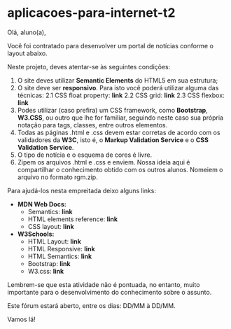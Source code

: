 # aplicacoes-para-internet-t2

Olá, aluno(a),

Você foi contratado para desenvolver um portal de notícias conforme o layout abaixo.

Neste projeto, deves atentar-se às seguintes condições:

1. O site deves utilizar **Semantic Elements** do HTML5 em sua estrutura;
2. O site deve ser **responsivo**. Para isto você poderá utilizar alguma das técnicas:
    2.1 CSS float property: **link** 
    2.2 CSS grid: **link**
    2.3 CSS flexbox: **link**
3. Podes utilizar (caso prefira) um CSS framework, como **Bootstrap**, **W3.CSS**, ou outro que lhe for familiar, seguindo neste caso sua própria notação para tags, classes, entre outros elementos.
4. Todas as páginas .html e .css devem estar corretas de acordo com os validadores da **W3C**, isto é, o **Markup Validation Service** e o **CSS Validation Service**.
5. O tipo de notícia e o esquema de cores é livre.
6. Zipem os arquivos .html e .css e enviem. Nossa ideia aqui é compartilhar o conhecimento obtido com os outros alunos. Nomeiem o arquivo no formato rgm.zip.

Para ajudá-los nesta empreitada deixo alguns links:

- **MDN Web Docs:**
  - Semantics: **link**
  - HTML elements reference: **link**
  - CSS layout: **link**
- **W3Schools:**
  - HTML Layout: **link**
  - HTML Responsive: **link**
  - HTML Semantics: **link**
  - Bootstrap: **link**
  - W3.css: **link**

Lembrem-se que esta atividade não é pontuada, no entanto, muito importante para o desenvolvimento do conhecimento sobre o assunto.

Este fórum estará aberto, entre os dias: DD/MM à DD/MM.

Vamos lá!

